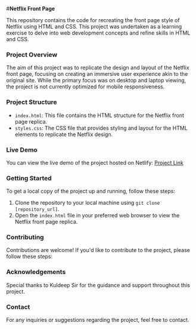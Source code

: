 #**Netflix Front Page**

This repository contains the code for recreating the front page style of Netflix using HTML and CSS. This project was undertaken as a learning exercise to delve into web development concepts and refine skills in HTML and CSS.

### Project Overview
The aim of this project was to replicate the design and layout of the Netflix front page, focusing on creating an immersive user experience akin to the original site. While the primary focus was on desktop and laptop viewing, the project is not currently optimized for mobile responsiveness.

### Project Structure
- `index.html`: This file contains the HTML structure for the Netflix front page replica.
- `styles.css`: The CSS file that provides styling and layout for the HTML elements to replicate the Netflix design.
  
### Live Demo
You can view the live demo of the project hosted on Netlify: [Project Link]([insert_project_link_here](https://netflix.netlify.app/))

### Getting Started
To get a local copy of the project up and running, follow these steps:
1. Clone the repository to your local machine using `git clone [repository_url]`.
2. Open the `index.html` file in your preferred web browser to view the Netflix front page replica.

### Contributing
Contributions are welcome! If you'd like to contribute to the project, please follow these steps:

### Acknowledgements
Special thanks to Kuldeep Sir for the guidance and support throughout this project.

### Contact
For any inquiries or suggestions regarding the project, feel free to contact.

